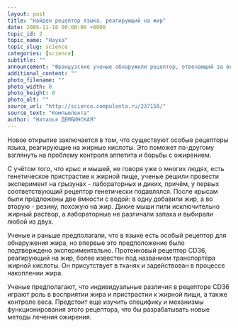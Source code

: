 ```yaml
---
layout: post
title: "Найден рецептор языка, реагирующий на жир"
date: 2005-11-18 00:00:00 +0000
topic_id: 2
topic_name: "Наука"
topic_slug: science
categories: [science]
subtitle: ""
announcement: "Французские ученые обнаружили рецептор, отвечающий за вкусовое восприятие жира. Данное открытие противоречит традиционным вкусовым характеристикам пищи - сладость, соленость, горечь, острота и кислота."
additional_content: ""
photo_filename: ""
photo_width: 0
photo_height: 0
photo_alt: ""
source_url: "http://science.compulenta.ru/237150/"
source_text: "Компьюлента"
author: "Наталья ДЕМБИНСКАЯ"
---
```

Новое открытие заключается в том, что существуют особые рецепторы языка, реагирующие на жирные кислоты. Это поможет по-другому взглянуть на проблему контроля аппетита и борьбы с ожирением.

С учётом того, что крыс и мышей, не говоря уже о многих людях, есть генетическое пристрастие к жирной пище, ученые решили провести эксперимент на грызунах - лабораторных и диких, причём, у первых соответствующий рецептор генетически подавлялся. После крысам были предложены две ёмкости с водой: в одну добавили жир, а во вторую - резину, похожую на жир. Дикие мыши пили исключительно жирный раствор, а лабораторные не различали запаха и выбирали любой из двух.

Ученые и раньше предполагали, что в языке есть особый рецептор для обнаружения жира, но впервые это предположение было подтверждено экспериментально. Протеиновый рецептор CD36, реагирующий на жир, более известен под названием транспортёра жирной кислоты. Он присутствует в тканях и задействован в процессе накоплении жира.

Ученые предполагают, что индивидуальные различия в рецепторе CD36 играют роль в восприятии жира и пристрастии к жирной пищи, а также контроле веса. Предстоит еще изучить специфику и механизмы функционирования этого рецептора, что бы разрабатывать новые методы лечения ожирения.
